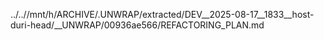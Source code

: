 ../..//mnt/h/ARCHIVE/.UNWRAP/extracted/DEV__2025-08-17__1833__host-duri-head/__UNWRAP/00936ae566/REFACTORING_PLAN.md